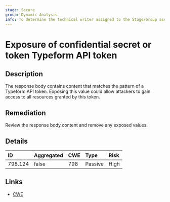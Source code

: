 ```yaml
---
stage: Secure
group: Dynamic Analysis
info: To determine the technical writer assigned to the Stage/Group associated with this page, see https://about.gitlab.com/handbook/engineering/ux/technical-writing/#assignments
---
```


# Exposure of confidential secret or token Typeform API token

## Description

The response body contains content that matches the pattern of a Typeform API token.
Exposing this value could allow attackers to gain access to all resources granted by this token.

## Remediation

Review the response body content and remove any exposed values.

## Details

| ID | Aggregated | CWE | Type | Risk |
|:---|:--------|:--------|:--------|:--------|
| 798.124 | false | 798 | Passive | High |

## Links

- [CWE](https://cwe.mitre.org/data/definitions/798.html)
